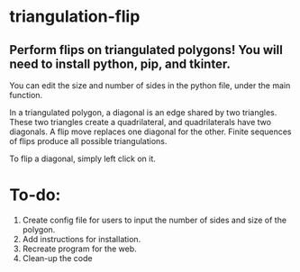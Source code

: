 # triangulation-flip
Perform flips on triangulated polygons!
You will need to install python, pip, and tkinter.
---------------------------------------------------

You can edit the size and number of sides in the python file, under the main function.

In a triangulated polygon, a diagonal is an edge shared by two triangles. These two triangles create a quadrilateral, and quadrilaterals have two diagonals. A flip move replaces one diagonal for the other. Finite sequences of flips produce all possible triangulations.

To flip a diagonal, simply left click on it.

# To-do:
1. Create config file for users to input the number of sides and size of the polygon.
2. Add instructions for installation.
3. Recreate program for the web.
4. Clean-up the code
